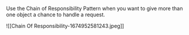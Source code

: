 Use the Chain of Responsibility Pattern when you want to give more
than one object a chance to handle a request.

![[Chain Of Responsibility-1674952581243.jpeg]]

